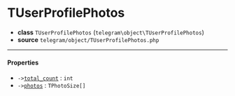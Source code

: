 # TUserProfilePhotos

- **class** `TUserProfilePhotos` (`telegram\object\TUserProfilePhotos`)
- **source** `telegram/object/TUserProfilePhotos.php`

---

#### Properties

- `->`[`total_count`](#prop-total_count) : `int`
- `->`[`photos`](#prop-photos) : `TPhotoSize[]`